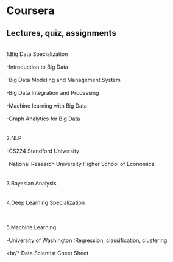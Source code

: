 # Coursera
## Lectures, quiz, assignments

<br/>1.Big Data Specialization<br/>
<space><br/><space>-Introduction to Big Data<br/>
<space><br/><space>-Big Data Modeling and Management System<br/>
<space><br/><space>-Big Data Integration and Processing<br/>
<space><br/><space>-Machine learning with Big Data<br/>
<space><br/><space>-Graph Analytics for Big Data <br/>
<br/>
<br/>2.NLP<br/>
  <space><br/><space>-CS224 Standford University<br/>
  <space><br/><space>-National Research University Higher School of Economics<br/>
<br/>
<br/>3.Bayesian Analysis<br/>
<br/>
<br/>4.Deep Learning Specialization <br/>
<br/>
    
<br/>5.Machine Learning <br/>
  <space><br/><space>-University of Washington :Regression, classification, clustering<br/>
<br/>
<br/* Data Scientist Cheet Sheet<br/>

